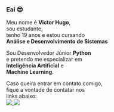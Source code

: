 ### Eaí 😎

Meu nome é **Victor Hugo**,<br/>
sou estudante,<br/>
tenho 19 anos e estou cursando<br/>
**Análise e Desenvolvimento de Sistemas**<br/>

Sou Desenvolvedor Júnior **Python**<br/> 
e pretendo me especializar em<br/>
**Inteligência Artificial** e<br/>
**Machine Learning**.

Caso queira entrar em contato comigo,<br/>
fique a vontade de contatar nos<br/>
links abaixo:
<a href="mailto:victordev1337@gmail.com">
<br/><img src="https://img.shields.io/badge/Gmail-D14836?style=for-the-badge&logo=gmail&logoColor=white">
</img>
</a>
<a href="https://discordapp.com/users/362048100887429121">
<img src="https://img.shields.io/badge/Discord-7289DA?style=for-the-badge&logo=discord&logoColor=white">
</img>
</a>


